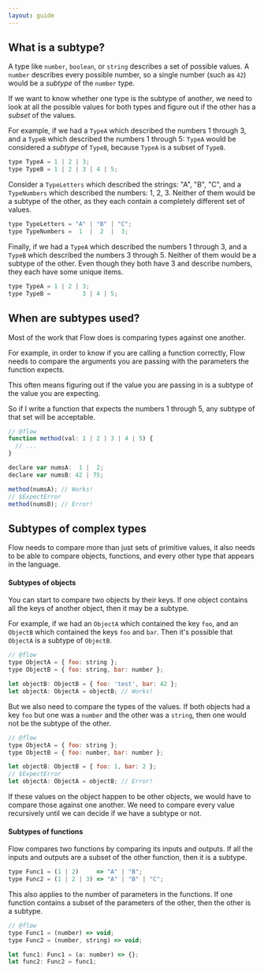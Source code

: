 ```yaml
---
layout: guide
---
```


## What is a subtype? <a class="toc" id="toc-what-is-a-subtype" href="#toc-what-is-a-subtype"></a>

A type like `number`, `boolean`, or `string` describes a set of possible
values. A `number` describes every possible number, so a single number
(such as `42`) would be a *subtype* of the `number` type.

If we want to know whether one type is the subtype of another, we need to look at
all the possible values for both types and figure out if the other has a
_subset_ of the values.

For example, if we had a `TypeA` which described the numbers 1 through 3, and
a `TypeB` which described the numbers 1 through 5: `TypeA` would be considered
a _subtype_ of `TypeB`, because `TypeA` is a subset of `TypeB`.

```js
type TypeA = 1 | 2 | 3;
type TypeB = 1 | 2 | 3 | 4 | 5;
```

Consider a `TypeLetters` which described the strings: "A", "B", "C", and a
`TypeNumbers` which described the numbers: 1, 2, 3. Neither of them would
be a subtype of the other, as they each contain a completely different set of
values.

```js
type TypeLetters = "A" | "B" | "C";
type TypeNumbers =  1  |  2  |  3;
```

Finally, if we had a `TypeA` which described the numbers 1 through 3, and a
`TypeB` which described the numbers 3 through 5. Neither of them would be a
subtype of the other. Even though they both have 3 and describe numbers, they
each have some unique items.

```js
type TypeA = 1 | 2 | 3;
type TypeB =         3 | 4 | 5;
```

## When are subtypes used? <a class="toc" id="toc-when-are-subtypes-used" href="#toc-when-are-subtypes-used"></a>

Most of the work that Flow does is comparing types against one another.

For example, in order to know if you are calling a function correctly, Flow
needs to compare the arguments you are passing with the parameters the
function expects.

This often means figuring out if the value you are passing in is a subtype of
the value you are expecting.

So if I write a function that expects the numbers 1 through 5, any subtype of
that set will be acceptable.

```js
// @flow
function method(val: 1 | 2 | 3 | 4 | 5) {
  // ...
}

declare var numsA:  1 |  2;
declare var numsB: 42 | 75;

method(numsA); // Works!
// $ExpectError
method(numsB); // Error!
```

## Subtypes of complex types <a class="toc" id="toc-subtypes-of-complex-types" href="#toc-subtypes-of-complex-types"></a>

Flow needs to compare more than just sets of primitive values, it also needs to
be able to compare objects, functions, and every other type that appears in the
language.

#### Subtypes of objects <a class="toc" id="toc-subtypes-of-objects" href="#toc-subtypes-of-objects"></a>

You can start to compare two objects by their keys. If one object contains all
the keys of another object, then it may be a subtype.

For example, if we had an `ObjectA` which contained the key `foo`, and an
`ObjectB` which contained the keys `foo` and `bar`. Then it's possible that
`ObjectA` is a subtype of `ObjectB`.

```js
// @flow
type ObjectA = { foo: string };
type ObjectB = { foo: string, bar: number };

let objectB: ObjectB = { foo: 'test', bar: 42 };
let objectA: ObjectA = objectB; // Works!
```

But we also need to compare the types of the values. If both objects had a key
`foo` but one was a `number` and the other was a `string`, then one would not
be the subtype of the other.

```js
// @flow
type ObjectA = { foo: string };
type ObjectB = { foo: number, bar: number };

let objectB: ObjectB = { foo: 1, bar: 2 };
// $ExpectError
let objectA: ObjectA = objectB; // Error!
```

If these values on the object happen to be other objects, we would have to
compare those against one another. We need to compare every value 
recursively until we can decide if we have a subtype or not.

#### Subtypes of functions <a class="toc" id="toc-subtypes-of-functions" href="#toc-subtypes-of-functions"></a>

Flow compares two functions by comparing its inputs and outputs. If all the
inputs and outputs are a subset of the other function, then it is a subtype.

```js
type Func1 = (1 | 2)     => "A" | "B";
type Func2 = (1 | 2 | 3) => "A" | "B" | "C";
```

This also applies to the number of parameters in the functions. If one function
contains a subset of the parameters of the other, then the other is a subtype.

```js
// @flow
type Func1 = (number) => void;
type Func2 = (number, string) => void;

let func1: Func1 = (a: number) => {};
let func2: Func2 = func1;
```
